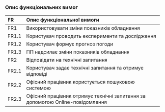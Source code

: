 ### Опис функціональних вимог
|FR|Опис функціональної вимоги|
|:-|:-|
|FR1|Використовувати зміни показників обладнання|
|FR1.1|Користувач проводить експерименти та дослідження|
|FR1.2|Користувач формує прогноз погоди|
|FR1.3|ПП надсилає зміни показників обладнання|
|FR2|Відповідати на технічні запитання|
|FR2.1|Користувач задає технічні запитання та отримує відповіді|
|FR2.2|Офісний працівник користується пошуковою системою|
|FR2.3|Офісний працівник отримує технічні запитання за допомогою Online-повідомлення|
